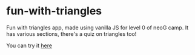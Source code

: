 # fun-with-triangles
Fun with triangles app, made using vanilla JS for level 0 of neoG camp. 
It has various sections, there's a quiz on triangles too!

You can try it [here](https://fun-with-triangles-mohitdhatrak.netlify.app/)
